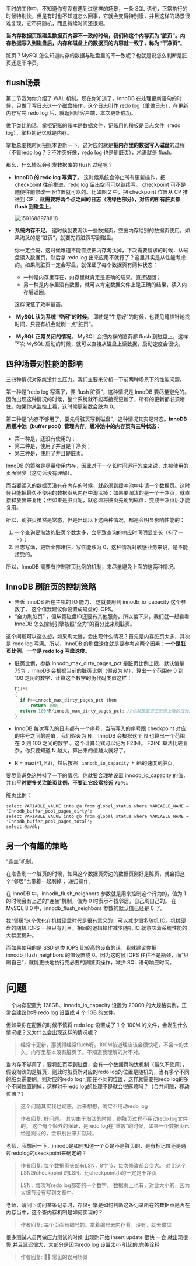 平时的工作中，不知道你有没有遇到过这样的场景，一条 SQL 语句，正常执行的时候特别快，但是有时也不知道怎么回事，它就会变得特别慢，并且这样的场景很难复现，它不只随机，而且持续时间还很短。 

**当内存数据页跟磁盘数据页内容不一致的时候，我们称这个内存页为“脏页”。内存数据写入到磁盘后，内存和磁盘上的数据页的内容就一致了，称为“干净页”**。 

脏页？MySQL怎么知道内存的数据与磁盘里的不一致呢？也就是说怎么判断是脏页还是干净页。

## flush场景

第二节我为你介绍了 WAL 机制。现在你知道了，InnoDB 在处理更新语句的时候，只做了写日志这一个磁盘操作。这个日志叫作 redo log（重做日志），在更新内存写完 redo log 后，就返回给客户端，本次更新成功。

做下类比的话，掌柜记账的账本是数据文件，记账用的粉板是日志文件（redo log），掌柜的记忆就是内存。

掌柜总要找时间把账本更新一下，这对应的就是**把内存里的数据写入磁盘**的过程（不管redo log？？不冲突好像，redo log 也是刷脏页），术语就是 flush。

那么，什么情况会引发数据库的 flush 过程呢？

+ **InnoDB 的 redo log 写满了**。 这时候系统会停止所有更新操作，把 checkpoint 往前推进，redo log 留出空间可以继续写。 checkpoint 可不是随便往前修改一下位置就可以的。比如图 2 中，把 checkpoint 位置从 CP 推进到 CP’，就**需要将两个点之间的日志（浅绿色部分），对应的所有脏页都 flush 到磁盘上**。 

  ![1591688978818](assets/1591688978818.png)

+ **系统内存不足**。 这时候就要淘汰一些数据页，空出内存给别的数据页使用。如果淘汰的是“脏页”，就要先将脏页写到磁盘。 

  你一定会说，这时候难道不能直接把内存淘汰掉，下次需要请求的时候，从磁盘读入数据页，然后拿 redo log 出来应用不就行了？这里其实是从性能考虑的。如果刷脏页一定会写盘，就保证了每个数据页有两种状态： 

  + 一种是内存里存在，内存里就肯定是正确的结果，直接返回；
  + 另一种是内存里没有数据，就可以肯定数据文件上是正确的结果，读入内存后返回。

  这样保证了效率最高。

+  **MySQL 认为系统“空闲”的时候**。 即使是“生意好”的时候，也要见缝插针地找时间，只要有机会就刷一点“脏页”。 

+  **MySQL 正常关闭的情况**。 MySQL 会把内存的脏页都 flush 到磁盘上，这样下次 MySQL 启动的时候，就可以直接从磁盘上读数据，启动速度会很快。 

## 四种场景对性能的影响

三四种情况对系统没什么压力。我们主要来分析一下前两种场景下的性能问题。 

第一种是“redo log 写满了，要 flush 脏页”，这种情况是 InnoDB 要尽量避免的。因为出现这种情况的时候，整个系统就不能再接受更新了，所有的更新都必须堵住。如果你从监控上看，这时候更新数会跌为 0。 

第二种是“内存不够用了，要先将脏页写到磁盘”，这种情况其实是常态。**InnoDB 用缓冲池（buffer pool）管理内存，缓冲池中的内存页有三种状态：** 

+ 第一种是，还没有使用的；
+ 第二种是，使用了并且是干净页；
+ 第三种是，使用了并且是脏页。

InnoDB 的策略是尽量使用内存，因此对于一个长时间运行的库来说，未被使用的页面很少（这句话没有理解）。

而当要读入的数据页没有在内存的时候，就必须到缓冲池中申请一个数据页。这时候只能把最久不使用的数据页从内存中淘汰掉：如果要淘汰的是一个干净页，就直接释放出来复用；但如果是脏页呢，就必须将脏页先刷到磁盘，变成干净页后才能复用。

所以，刷脏页虽然是常态，但是出现以下这两种情况，都是会明显影响性能的：

1. 一个查询要淘汰的脏页个数太多，会导致查询的响应时间明显变长（抖了一下）；
2. 日志写满，更新全部堵住，写性能跌为 0，这种情况对敏感业务来说，是不能接受的。

所以，InnoDB 需要有控制脏页比例的机制，来尽量避免上面的这两种情况。



## InnoDB 刷脏页的控制策略

+ 告诉 InnoDB 所在主机的 IO 能力， 这就要用到 innodb_io_capacity 这个参数了， 这个值我建议你设置成磁盘的 IOPS。 
+ “全力刷脏页” ，但毕竟磁盘IO还要有其他服务。所以接下来，我们就一起看看 InnoDB 怎么控制引擎按照“全力”的百分比来刷脏页。 

这个问题可以这么想，如果刷太慢，会出现什么情况？首先是内存脏页太多，其次是 redo log 写满。所以，InnoDB 的刷盘速度就是要参考这两个因素：**一个是脏页比例，一个是 redo log 写盘速度**。

+ 脏页比例，参数 innodb_max_dirty_pages_pct 是脏页比例上限，默认值是 75% ，InnoDB 会根据当前的脏页比例（假设为 M），算出一个范围在 0 到 100 之间的数字，计算这个数字的伪代码类似这样： 

  ```c++
  F1(M)
  {
    if M>=innodb_max_dirty_pages_pct then
        return 100;
    return 100*M/innodb_max_dirty_pages_pct; //也就是脏页占脏页上限的百分比
  }
  ```

+ InnoDB 每次写入的日志都有一个序号，当前写入的序号跟 checkpoint 对应的序号之间的差值，我们假设为 N。 InnoDB 会根据这个 N 也算出一个范围在 0 到 100 之间的数字 。这个计算公式可以记为 F2(N)。 F2(N) 算法比较复杂，你只要知道 N 越大，算出来的值越大就好了。 

+ R = max(F1, F2)，然后按照 ` innodb_io_capacity * R%`的速度刷脏页。

要尽量避免这种抖了一下的情况，你就要合理地设置 innodb_io_capacity 的值，并且**平时要多关注脏页比例，不要让它经常接近 75%**。 

脏页比例：

```mysql
select VARIABLE_VALUE into @a from global_status where VARIABLE_NAME = 'Innodb_buffer_pool_pages_dirty';
select VARIABLE_VALUE into @b from global_status where VARIABLE_NAME = 'Innodb_buffer_pool_pages_total';
select @a/@b;
```

## 另一个有趣的策略

“连坐”机制。

在准备刷一个脏页的时候，如果这个数据页旁边的数据页刚好是脏页，就会把这个“邻居”也带着一起刷掉； 递归操作。

在 InnoDB 中，innodb_flush_neighbors 参数就是用来控制这个行为的，值为 1 的时候会有上述的“连坐”机制，值为 0 时表示不找邻居，自己刷自己的。 在 MySQL 8.0 中，innodb_flush_neighbors 参数的默认值已经是 0 了。

找“邻居”这个优化在机械硬盘时代是很有意义的，可以减少很多随机 IO。机械硬盘的随机 IOPS 一般只有几百，相同的逻辑操作减少随机 IO 就意味着系统性能的大幅度提升。

而如果使用的是 SSD 这类 IOPS 比较高的设备的话，我就建议你把 innodb_flush_neighbors 的值设置成 0。因为这时候 IOPS 往往不是瓶颈，而“只刷自己”，就能更快地执行完必要的刷脏页操作，减少 SQL 语句响应时间。

# 问题

一个内存配置为 128GB、innodb_io_capacity 设置为 20000 的大规格实例，正常会建议你将 redo log 设置成 4 个 1GB 的文件。

但如果你在配置的时候不慎将 redo log 设置成了 1 个 100M 的文件，会发生什么情况呢？又为什么会出现这样的情况呢？

> 经常卡更新，那就得经常fluch呀。100M按道理应该会很快吧，不会卡的太久。内存里基本没有脏页了。不知道我理解的对不对。



当内存不够用了，要将脏页写到磁盘，会有一个数据页淘汰机制（最久不使用），假设淘汰的是脏页，则此时脏页所对应的redo log的位置是随机的，当有多个不同的脏页需要刷，则对应的redo log可能在不同的位置，这样就需要把redo log的多个不同位置刷掉，这样对于redo log的处理不是就会很麻烦吗？（合并间隙，移动位置？） 

> 这个问题其实我也疑惑，后来想想，确实不用动redo log
>
> 作者回复: 好问题。  其实由于淘汰的时候，刷脏页过程不用动redo log文件的。  这个有个额外的保证，是redo log在“重放”的时候，如果一个数据页已经是刷过的，会识别出来并跳过。 



老师，我想问一下，innodb是如何知道一个页是不是脏页的，是有标记位还是通过redolog的ckeckpoint来确定的？ 

> 作者回复: 每个数据页头部有LSN，8字节，每次修改都会变大。  对比这个LSN跟checkpoint 的LSN，比checkpoint小的一定是干净页 
>
> LSN，每次写redo log都带的一个数字， 数据页上也有，对比大小的，因为太细节没有写到文章中。 

老师，请问下访问某条记录时，存储引擎是如何判断这条记录所在的数据页是否在内存当中，这个查内存机制是如何实现的？ 

> 作者回复: 每个页面有编号的。拿着编号去内存看，没有，就去磁盘 

很多测试人员再做压力测试的时候 出现刚开始 insert update 很快 一会 就出现很慢,并且延迟很大，大部分是因为redo log 设置太小 引起的,完美诠释 

> 作者回复: 👍🏿 常见的误用场景 

